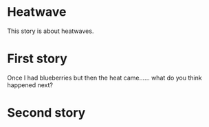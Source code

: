 # Heatwave

This story is about heatwaves.

# First story

Once I had blueberries but then the heat came...... what do you think happened next?

# Second story
